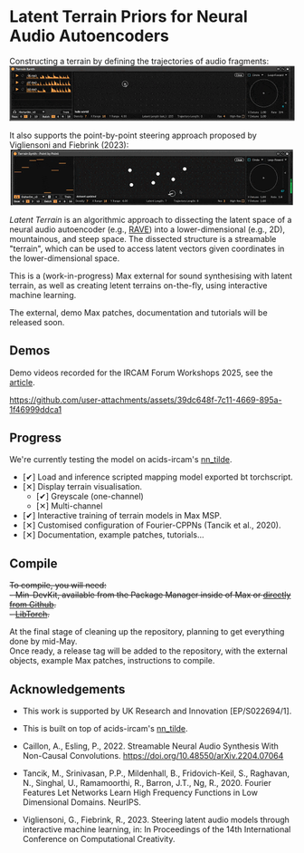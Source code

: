 # Latent Terrain Priors for Neural Audio Autoencoders

Constructing a terrain by defining the trajectories of audio fragments:  
![cppn](./assets/terrain_training_cppn_s.gif)   

It also supports the point-by-point steering approach proposed by Vigliensoni and Fiebrink (2023):    
![cppn](./assets/terrain_training_points_s.gif)   

*Latent Terrain* is an algorithmic approach to dissecting the latent space of a neural audio autoencoder (e.g., [RAVE](https://github.com/acids-ircam/RAVE)) into a lower-dimensional (e.g., 2D), mountainous, and steep space. The dissected structure is a streamable "terrain", which can be used to access latent vectors given coordinates in the lower-dimensional space.

This is a (work-in-progress) Max external for sound synthesising with latent terrain, as well as creating letent terrains on-the-fly, using interactive machine learning.  

The external, demo Max patches, documentation and tutorials will be released soon.

## Demos

Demo videos recorded for the IRCAM Forum Workshops 2025, see the [article](https://forum.ircam.fr/article/detail/latent-terrain-dissecting-the-latent-space-of-neural-audio-autoencoder-by-shuoyang-jasper-zheng/).  


https://github.com/user-attachments/assets/39dc648f-7c11-4669-895a-1f46999ddca1




## Progress   

We're currently testing the model on acids-ircam's [nn_tilde](https://github.com/acids-ircam/nn_tilde).  

- [✔︎] Load and inference scripted mapping model exported bt torchscript.   
- [✕︎] Display terrain visualisation.  
  - [✔︎] Greyscale (one-channel)  
  - [✕︎] Multi-channel  
- [✔︎] Interactive training of terrain models in Max MSP.   
- [✕︎] Customised configuration of Fourier-CPPNs (Tancik et al., 2020).  
- [✕︎] Documentation, example patches, tutorials...  

## Compile

<s>To compile, you will need: </s>  
<s> - Min-DevKit, available from the Package Manager inside of Max or [directly from Github](https://github.com/Cycling74/min-devkit).   </s>  
<s> - [LibTorch](https://pytorch.org/cppdocs/installing.html).  </s>

At the final stage of cleaning up the repository, planning to get everything done by mid-May.  
Once ready, a release tag will be added to the repository, with the external objects, example Max patches, instructions to compile.

## Acknowledgements

 - This work is supported by UK Research and Innovation [EP/S022694/1].

 - This is built on top of acids-ircam's [nn_tilde](https://github.com/acids-ircam/nn_tilde).  
 - Caillon, A., Esling, P., 2022. Streamable Neural Audio Synthesis With Non-Causal Convolutions. https://doi.org/10.48550/arXiv.2204.07064  
 - Tancik, M., Srinivasan, P.P., Mildenhall, B., Fridovich-Keil, S., Raghavan, N., Singhal, U., Ramamoorthi, R., Barron, J.T., Ng, R., 2020. Fourier Features Let Networks Learn High Frequency Functions in Low Dimensional Domains. NeurIPS.  
 - Vigliensoni, G., Fiebrink, R., 2023. Steering latent audio models through interactive machine learning, in: In Proceedings of the 14th International Conference on Computational Creativity.  

